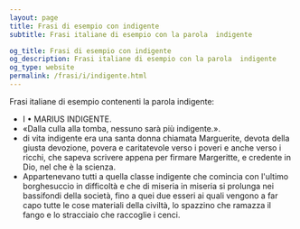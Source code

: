```yaml
---
layout: page
title: Frasi di esempio con indigente 
subtitle: Frasi italiane di esempio con la parola  indigente

og_title: Frasi di esempio con indigente 
og_description: Frasi italiane di esempio con la parola  indigente
og_type: website
permalink: /frasi/i/indigente.html
---
```


Frasi italiane di esempio contenenti la parola indigente:


- I • MARIUS INDIGENTE.
- «Dalla culla alla tomba, nessuno sarà più indigente.».
- di vita indigente era una santa donna chiamata Marguerite, devota della giusta devozione, povera e caritatevole verso i poveri e anche verso i ricchi, che sapeva scrivere appena per firmare Margeritte, e credente in Dio, nel che è la scienza.
- Appartenevano tutti a quella classe indigente che comincia con l'ultimo borghesuccio in difficoltà e che di miseria in miseria si prolunga nei bassifondi della società, fino a quei due esseri ai quali vengono a far capo tutte le cose materiali della civiltà, lo spazzino che ramazza il fango e lo stracciaio che raccoglie i cenci.
